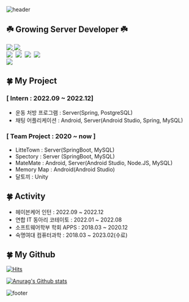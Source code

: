 ![header](https://capsule-render.vercel.app/api?type=waving&color=92C483&height=155&section=header&fontColor=ffffff&descSize=30&descAlignY=30)  


## ☘️ Growing Server Developer ☘️ 
<a href="https://mail.google.com/mail/?view=cm&amp;fs=1&amp;to=dayeon2438@gmail.com">
<img src="https://img.shields.io/badge/My%20Gmail-EA4335?style=flat-square&logo=Gmail&logoColor=white"/>     
<a href="https://bubblebubble.tistory.com/">
<img src="https://img.shields.io/badge/Tech%20Blog-92C483?style=flat-square&logo=Micro.blog&logoColor=white"/>    
</a>&nbsp

<div>
<img src="https://img.shields.io/badge/Spring-6DB33F?style=flat-square&logo=Spring&logoColor=white"/></a>&nbsp
<img src="https://img.shields.io/badge/Node.js-339933?style=flat-square&logo=Node.js&logoColor=white"/></a>&nbsp
<img src="https://img.shields.io/badge/Java-007396?style=flat-square&logo=Java&logoColor=white"/></a>&nbsp
<img src="https://img.shields.io/badge/JavaScript-ffcb1e?style=flat-square&logo=JavaScript&logoColor=white"/></a>&nbsp  
<br/>

<img src="https://img.shields.io/badge/mysql-4479A1?style=flat-square&logo=mysql&logoColor=white">
</div>

## 🍀 My Project 
### [ Intern : 2022.09 ~ 2022.12]  
- 운동 처방 프로그램 : Server(Spring, PostgreSQL)
- 채팅 어플리케이션 : Android, Server(Android Studio, Spring, MySQL)

### [ Team Project : 2020 ~ now ]
- LitteTown : Server(SpringBoot, MySQL)
- Spectory : Server (SpringBoot, MySQL)
- MateMate : Android, Server(Android Studio, Node.JS, MySQL)
- Memory Map : Android(Android Studio)
- 달토끼 : Unity

## 🍀 Activity 
- 헤이븐케어 인턴 : 2022.09 ~ 2022.12
- 연합 IT 동아리 코테이토 : 2022.01 ~ 2022.08
- 소프트웨어학부 학회 APPS : 2018.03 ~ 2020.12
- 숙명여대 컴퓨터과학 : 2018.03 ~ 2023.02(수료)

## 🍀 My Github  
<div> 
  
  [![Hits](https://hits.seeyoufarm.com/api/count/incr/badge.svg?url=https%3A%2F%2Fgithub.com%2Fdayeondayeon%2Fhit-counter&count_bg=%23D4D5D1&title_bg=%23C3E99C&icon=github.svg&icon_color=%23FFFFFF&title=Welcome%21+&edge_flat=false)](https://hits.seeyoufarm.com) 

[![Anurag's Github stats](https://github-readme-stats.vercel.app/api?username=dayeondayeon&count_private=true&show_icons=true&title_color=92C483&icon_color=A7C685)](https://github.com/anuraghazra/github-readme-stats) 
            
</div>
  


![footer](https://capsule-render.vercel.app/api?type=waving&color=A7C685&height=175&section=footer&reversal=true)
